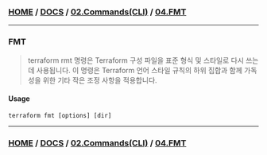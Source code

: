 ### [HOME](https://github.com/EstebanHan/Terraform-Workshop/blob/main/README.md) / [DOCS](https://github.com/EstebanHan/Terraform-Workshop/blob/main/DOCS/README.md) / [02.Commands(CLI)](https://github.com/EstebanHan/Terraform-Workshop/blob/main/DOCS/02_Commands(CLI)/README.md) / [04.FMT](https://github.com/EstebanHan/Terraform-Workshop/blob/main/DOCS/02_Commands(CLI)/04_FMT/README.md)
-----



### FMT

> terraform rmt 명령은 Terraform 구성 파일을 표준 형식 및 스타일로 다시 쓰는데 사용됩니다. 이 명령은 Terraform 언어 스타일 규칙의 하위 집합과 함께 가독성을 위한 기타 작은 조정 사항을 적용합니다.

#### Usage

```
terraform fmt [options] [dir]
```

------
### [HOME](https://github.com/EstebanHan/Terraform-Workshop/blob/main/README.md) / [DOCS](https://github.com/EstebanHan/Terraform-Workshop/blob/main/DOCS/README.md) / [02.Commands(CLI)](https://github.com/EstebanHan/Terraform-Workshop/blob/main/DOCS/02_Commands(CLI)/README.md) / [04.FMT](https://github.com/EstebanHan/Terraform-Workshop/blob/main/DOCS/02_Commands(CLI)/04_FMT/README.md)
